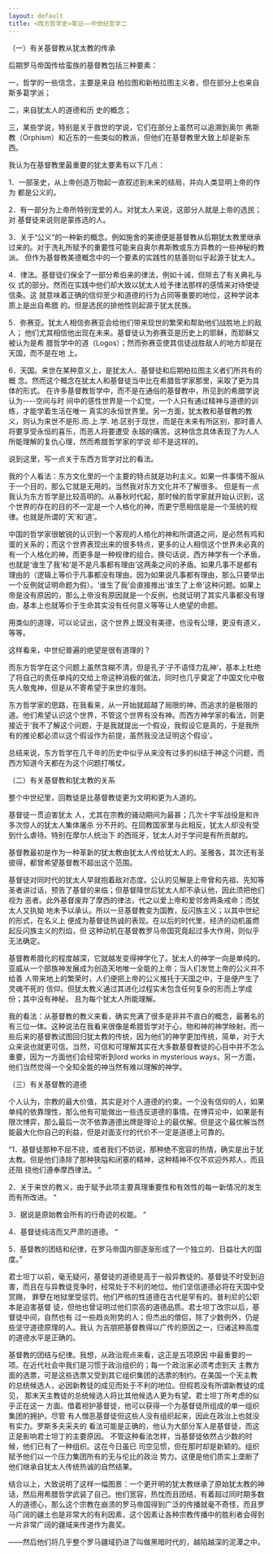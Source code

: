 ```yaml
---
layout: default
title: <西方哲学史>笔记——中世纪哲学二
---
```


（一）有关基督教从犹太教的传承

后期罗马帝国传给蛮族的基督教包括三种要素：

一，哲学的一些信念，主要是来自 柏拉图和新柏拉图主义者，但在部分上也来自斯多葛学派；

二，来自犹太人的道德和历 史的概念；

三，某些学说，特别是关于救世的学说，它们在部分上虽然可以追溯到奥尔 弗斯教（Orphism）和近东的一些类似的教派，但他们在基督教里大致上却是新东西。

我认为在基督教里最重要的犹太要素有以下几点： 

1．一部圣史，从上帝创造万物起一直叙述到未来的结局，并向人类显明上帝的作为 都是公义的。

2．有一部分为上帝所特别宠爱的人。对犹太人来说，这部分人就是上帝的选民；对 基督徒来说则是蒙拣选的人。 

3．关于“公义”的一种新的概念。例如施舍的美德便是基督教从后期犹太教里继承 过来的。对于洗礼所赋予的重要性可能来自奥尔弗斯教或东方异教的一些神秘的教派。 但作为基督教美德概念中的一个要素的实践性的慈善则似乎起源于犹太人。 

4．律法。基督徒们保全了一部分希伯来的律法，例如十诫，但除去了有关典礼与仪 式的部分。然而在实践中他们却大致以犹太人给予律法那样的感情来对待使徒信条。这 就意味着正确的信仰至少和道德的行为占同等重要的地位，这种学说本质上是出自希腊 的。但是选民的排他性则起源于犹太民族。 

5．弥赛亚。犹太人相信弥赛亚会给他们带来现世的繁荣和帮助他们战胜地上的敌人； 他们尤其相信他出现在未来。基督徒认为弥赛亚是历史上的耶稣，而耶稣又被认为是希 腊哲学中的道（Logos）；然而弥赛亚使其信徒战胜敌人的地方却是在天国，而不是在地 上。 

6．天国。来世在某种意义上，是犹太人、基督徒和后期柏拉图主义者们所共有的概 念。然而这个概念在犹太人和基督徒当中比在希腊哲学家那里，采取了更为具体的形式。 在许多基督教哲学中，而不是在通俗的基督教中，所见到的希腊学说认为----空间与时 间中的感性世界是一个幻觉，一个人只有通过精神与道德的训练，才能学着生活在唯一 真实的永恒世界里。另一方面，犹太教和基督教的教义，则认为来世不是形.而.上.学. 地.区别于现世，而是在未来有所区别，那时善人将要享受永恒的喜乐，而恶人将要遭受 永刼的痛苦。这种信念具体表现了为人人所能理解的复仇心理，然而希腊哲学家的学说 却不是这样的。

说到这里，写一点关于东西方哲学对比的看法。

我的个人看法：东方文化里的一个主要的特点就是功利主义。如果一件事情不服从于一个目的，那么它就是无用的。当然我对东方文化并不了解很多。 但是有一点我认为东方哲学是比较高明的。从春秋时代起，那时候的哲学家就开始认识到，这个世界的存在的目的不一定是一个人格化的神，而更宁愿相信是是一个笼统的规律。也就是所谓的‘天’和‘道’。

中国的哲学家很敏锐的认识到一个客观的人格化的神和所谓道之间，是必然有鸡和蛋的关系的；而这个世界表现出来的很多特点，更多的让人相信这个世界未必真的有一个人格化的神，而更多是一种规律的组合。换句话说，西方神学有一个矛盾，也就是‘谁生了我’和‘是不是凡事都有理由’这两条之间的矛盾。如果凡事不是都有理由的（逻辑上等价于凡事都没有理由。因为如果说凡事都有理由，那么只要举出一个反例就证明命题为假）。‘谁生了我’会直接推出‘谁生了上帝’这种问题。如果上帝是没有原因的，那么上帝没有原因就是一个反例，也就证明了其实凡事都没有理由，基本上也就等价于生命其实没有任何意义等等让人绝望的命题。

用类似的道理，可以论证出，这个世界上既没有美德，也没有公理，更没有道义，等等。

这样看来，中世纪普遍的绝望是很有道理的？

而东方哲学在这个问题上虽然含糊不清，但是孔子‘子不语怪力乱神’，基本上杜绝了将自己的责任单纯的交给上帝这种消极的做法，同时也几乎奠定了中国文化中敬先人敬鬼神，但是从不寄希望于来世的准则。

东方哲学家的思路，在我看来，从一开始就超越了局限的神，而追求的是极限的道。他们希望认识这个世界，不管这个世界有没有神。而西方神学家的看法，则更接近于‘我不了解这个问题，于是我就提出一个假设，我假设它是真的，于是我所有的推论都必须以这个假设作为前提，虽然我没法证明这个假设’。

总结来说，东方哲学在几千年的历史中似乎从来没有过多的纠结于神这个问题，而西方知道今天都在为这个问题打嘴仗。 

（二）有关基督教和犹太教的关系

整个中世纪里，回教徒是比基督教徒更为文明和更为人道的。

基督徒一贯迫害犹太 人，尤其在宗教的骚动期间为最甚；几次十字军战役是和许多次惊人的犹太人集体屠杀 分不开的。在回教国家里与此相反，犹太人却没有受到什么虐待。特别在摩尔人统治下 的西班牙，犹太人对于学问是有所贡献的。

基督教最初是作为一种革新的犹太教由犹太人传给犹太人的。圣雅各，其次还有圣 彼得，都曾希望基督教不超出这个范围。

基督徒对同时代的犹太人早就抱着敌对态度。公认的见解是上帝曾和先祖、先知等 圣者讲过话，预告了基督的来临；但基督降世后犹太人却不承认他，因此须把他们视为 恶者。此外基督废弃了摩西的律法，代之以爱上帝和爱邻舍两条戒命；而犹太人又执拗 地未予以承认。所以一旦基督教变为国教，反闪族主义；以其中世纪的形式，在名义上 便成为基督徒热诚的表现。在以后的时代里，经济的动机虽燃起反闪族主义的烈焰，但 这种动机在基督教罗马帝国究竟起过多大作用，则似乎无法确定。

基督教希腊化的程度越深，它就越发变得神学化了。犹太人的神学一向是单纯的。 亚威从一个部族神发展成为创造天地唯一全能的上帝；当人们发觉上帝的公义并不给善 人带来地上的繁荣时，人们便把上帝的公义推托于天国之中，于是便产生了灵魂不死的 信仰。但犹太教义通过其进化过程实未包含任何复杂的形而上学成份；其中没有神秘， 且为每个犹太人所能理解。


我的看法：从基督教的教义来看，确实充满了很多是非并不直白的概念，最著名的有三位一体。这种说法在我看来很像是希腊哲学对于心，物和神的神学映射。而一些后来的基督教试图回归犹太教的传统，因为他们的神学更加传统，简单，对于大众来说也就更可信。当然，可信和可理解其实在大多数基督教徒的心目中并不怎么重要，因为一方面他们会经常听到lord works in mysterious ways，另一方面，他们当然觉得一个全知全能的神当然有难以理解的神学。 

（三）有关基督教的道德

个人认为，宗教的最大价值，其实是对个人道德的约束。一个没有信仰的人，如果单纯的依靠理性，那么他有可能做出一些违反道德的事情。在博弈论中，如果是有限次博弈，那么最后一次不依靠道德出牌是理论上的最优解。但是这个最优解当然能最大化你自己的利益，但是对面支付的代价不一定是道德上可靠的。

“1．基督徒那种不屈不挠，或者我们不妨说，那种绝不宽容的热情，确实是出于犹 太教。但是他们涤除了那种狭隘和闭塞的精神，这种精神不仅不欢迎外邦人，而且还阻 挠他们遵奉摩西律法。 “

2．关于来世的教义，由于赋予此项主要真理重要性和有效性的每一新情况的发生 而有所改进。 “

3．据说是原始教会所有的行奇迹的权能。 “

4．基督徒纯洁而又严肃的道德。 “

5．基督教的团结和纪律，在罗马帝国内部逐渐形成了一个独立的、日益壮大的国 度。”

君士坦丁以前，毫无疑问，基督徒的道德是高于一般异教徒的。基督徒不时受到迫 害，而且在与异教徒竞争时，经常处于不利的地位。他们坚信道德必将在天国中受赏赐， 罪孽在地狱里受惩罚。他们严格的性道德在古代是罕有的。普利尼的公职本是迫害基督 徒，但他也曾证明过他们崇高的道德品质。君士坦丁改宗以后，基督徒中间，自然也有 过一些趋炎附势的人；但杰出的僧侣，除了少数例外，仍是些坚守道德原理的人。我认 为吉朋把基督教得以广传的原因之一，归诸这种高度的道德水平是正确的。 

基督教的团结与纪律。我想，从政治观点来看，这正是五项原因 中最重要的一项。在近代社会中我们是习惯于政治组织的；每一个政治家必须考虑到天 主教方面的选票，可是这些选票又受到其它组织集团的选票的制约。在美国一个天主教 的总统候选人，必因新教徒的成见而处于不利的地位。但假若没有所谓新教徒的成见， 那末天主教徒的总统候选人将比其他候选人更为有望。君士坦丁所考虑的似乎正在这一 方面。借着袒护基督徒，他可以获得一个为基督徒所组成的单一组织集团的拥护。尽管 有人憎恶基督徒但这些人没有组织起来，因此在政治上也就没有实力。罗斯多夫采夫的 看法可能是正确的，他认为大部分军人是基督徒，而这正是影响君士坦丁的主要原因。 不管这种看法怎样，当基督徒依然占少数的时候，他们已有了一种组织。这在今日虽已 司空见惯，但在那时却是新颖的。组织赋予他们以一个压力集团所有的无与伦比的政治 势力。这便是他们质实上垄断了他们继承自犹太人传统热诚的自然结果。


结合以上，大致说明了这样一幅图景：一个更开明的犹太教继承了原始犹太教的神话，然后用希腊哲学武装了自己。他们宽容，热忱而且团结，有着超过同时期多数人的道德心，那么这个宗教在崩溃的罗马帝国得到广泛的传播就毫不奇怪，而且罗马广阔的疆土也是非常大的有利因素，这个因素让各种宗教传播中的胜利者会得到一片非常广阔的疆域来传道作为嘉奖。

——然后他们将几乎整个罗马疆域扔进了叫做黑暗时代的，越陷越深的泥潭之中。 
